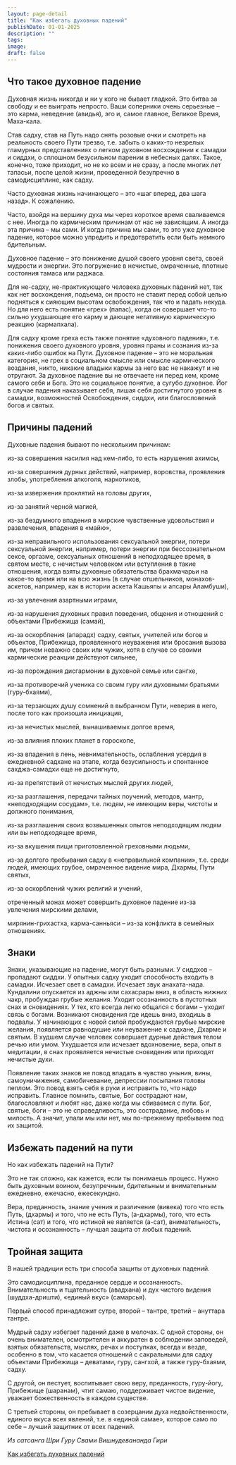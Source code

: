 ```yaml
---
layout: page-detail
title: "Как избегать духовных падений"
publishDate: 01-01-2025
description: ""
tags:
image:
draft: false
---
```


## Что такое духовное падение

Духовная жизнь никогда и ни у кого не бывает гладкой. Это битва за свободу и ее выиграть непросто. Ваши соперники очень серьезные – это карма, неведение (авидья), эго и, самое главное, Великое Время, Маха-кала.

Став садху, став на Путь надо снять розовые очки и смотреть на реальность своего Пути трезво, т.е. забыть о каких-то незрелых гламурных представлениях о легком духовном восхождении к самадхи и сиддхи, о сплошном безусильном парении в небесных далях. Такое, конечно, тоже приходит, но не ко всем и не сразу, а после многих лет тапасьи, после целой жизни, проведенной безупречно в самодисциплине, как садху.

Часто духовная жизнь начинающего – это «шаг вперед, два шага назад». К сожалению. 

Часто, взойдя на вершину духа мы через короткое время сваливаемся с нее. Иногда по кармическим причинам от нас не зависящим. А иногда эта причина – мы сами. И когда причина мы сами, то это уже духовное падение, которое можно упредить и предотвратить если быть немного бдительным.

Духовное падение – это понижение душой своего уровня света, своей мудрости и энергии. Это погружение в нечистые, омраченные, плотные состояния тамаса или раджаса.

Для не-садху, не-практикующего человека духовных падений нет, так как нет восхождения, подъема, он просто не ставит перед собой целью подняться к сияющим высотам освобождения, так что и падать некуда. Но для него есть понятие «грех» (папас), когда он совершает что-то сильно ухудшающее его карму и дающее негативную кармическую реакцию (кармапхала).

Для садху кроме греха есть также понятие «духовного падения», т.е. понижения своего духовного уровня, уровня праны и сознания из-за каких-либо ошибок на Пути. Духовное падение – это не моральная категория, не грех в социальном смысле или смысле кармического воздания, никто, никакие владыки кармы за него вас не накажут и не отругают. За духовное падение вы не отвечаете ни перед кем, кроме самого себя и Бога. Это не социальное понятие, а сугубо духовное. Йог в случае падения наказывает себя, лишая себя достигнутого уровня в самадхи, возможностей Освобождения, сиддхи, или благословений богов и святых.

## Причины падений

Духовные падения бывают по нескольким причинам:

из-за совершения насилия над кем-либо, то есть нарушения ахимсы,

из-за совершения дурных действий, например, воровства, проявления злобы, употребления алкоголя, наркотиков,

из-за извержения проклятий на головы других,

из-за занятий черной магией,

из-за бездумного впадения в мирские чувственные удовольствия и развлечения, впадения в «майю»,

из-за неправильного использования сексуальной энергии, потери сексуальной энергии, например, потери энергии при бессознательном сексе, оргазме, сексуальных отношений в неподходящее время, в святом месте, с нечистым человеком или вступления в такие отношения, когда взяты духовные обязательства брахмачарьи на какое-то время или на всю жизнь (в случае отшельников, монахов-аскетов, например, как в истории аскета Кашьяпы и апсары Аламбуши),

из-за увлечения азартными играми,

из-за нарушения духовных правил поведения, общения и отношений с объектами Прибежища (самай),

из-за оскорбления (апарадх) садху, святых, учителей или богов и объектов, Прибежища, проявленного неуважения или бросания вызова им, причем неважно своих или чужих, хотя в случае со своими кармические реакции действуют сильнее,

из-за порождения дисгармонии в духовной семье или сангхе,

из-за противоречий ученика со своим гуру или духовными братьями (гуру-бхаями),

из-за терзающих душу сомнений в выбранном Пути, неверия в него, после того как произошла инициация,

из-за нечистых мыслей, вынашиваемых долгое время,

из-за влияния плохих планет в гороскопе,

из-за впадения в лень, невнимательность, ослабления усердия в ежедневной садхане на этапе, когда безусильность и спонтанное сахджа-самадхи еще не достигнуто,

из-за препятствий от нечистых мыслей других людей,

из-за разглашения, передачи тайных поучений, методов, мантр, «неподходящим сосудам», т.е. людям, не имеющим веры, чистоты и должного понимания,

из-за разглашения своих возвышенных опытов неподходящим людям или вы неподходящее время,

из-за вкушения пищи приготовленной греховными людьми,

из-за долгого пребывания садху в «неправильной компании», т.е. среди людей, имеющих грубое, омраченное видение мира, Дхармы, Пути святых,

из-за оскорблений чужих религий и учений,

отреченный монах может совершить духовное падение из-за увлечения мирскими делами,

мирянин-грихастха, карма-санньяси – из-за конфликта в семейных отношениях.

## Знаки

Знаки, указывающие на падение, могут быть разными. У сиддхов – пропадают сиддхи. У опытных садху уходит способность входить в самадхи. Исчезает свет в самадхи. Исчезает звук анахата-нада. Кундалини опускается из аджны или сахасрары вниз, в область нижних чакр, пробуждая грубые желания. Уходит осознанность в пустотных снах и сновидениях. У тех, кто всегда легко общался с богами – уходит связь с богами. Возникают сновидения где идешь вниз, входишь в подвалы. У начинающих с новой силой пробуждаются грубые мирские желания, появляется равнодушие или неуважение к садхане, Дхарме и святым. В худшем случае человек совершает дурные действия телом речью или умом. Ухудшается или исчезает вдохновение, вера, опыт в медитации, в снах проявляется нечистые сновидения или приходят нечистые духи. 

Появление таких знаков не повод впадать в чувство уныния, вины, самоуничижения, самобичевание, депрессии посыпания головы пеплом. Это повод взять себя в руки и исправить то, что надо исправить. Главное помнить, святые, Бог сострадают нам, благословляют и любят нас, даже когда мы сбиваемся с пути. Бог, святые, боги – это не справедливость, это сострадание, любовь и милость. А значит, упали мы или нет, мы по-прежнему пребываем под их защитой.

## Избежать падений на пути

Но как избежать падений на Пути?

Это не так сложно, как кажется, если ты понимаешь процесс. Нужно быть духовным воином, безупречным, бдительным и внимательным ежедневно, ежечасно, ежесекундно.

Вера, преданность, знание учения и различение (вивека) того что есть Путь, (дхармы) и того, что не есть Путь, (а-дхармы), того, что есть Истина (сат) и того, что истиной не является (а-сат), внимательность, чистота и осознанность – лучшая защита от любых падений.

## Тройная защита

В нашей традиции есть три способа защиты от духовных падений.

Это самодисциплина, преданное сердце и осознанность. Внимательность и тщательность (авадхана) и дух чистого видения (шуддха-дришти), «единый вкус» (самарсья).

Первый способ принадлежит сутре, второй – тантре, третий – ануттара тантре.

Мудрый садху избегает падений даже в мелочах. С одной стороны, он очень внимателен, осмотрителен и аккуратен в соблюдении заповедей, взятых обязательств, мыслях, речах и поступках, всегда и везде, особенно в том, что касается отношений с сакральными для садху объектами Прибежища – деватами, гуру, сангхой, а также гуру-бхаями, садху.

С другой, он пестует, воспитывает свою веру, преданность, гуру-йогу, Прибежище (шаранам), чтит самаю, поддерживает чистое видение, уважает божественность в каждом существе.

С третьей стороны, он пребывает в созерцании духа недвойственности, единого вкуса всех явлений, т.е. в «единой самае», которое само по себе – лучший защитник от всех падений. 

_Из сатсанга Шри Гуру Свами Вишнудевананда Гири_

[Как избегать духовных падений](/binaries/file/news/f%5F3130.docx)
